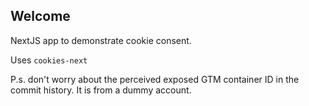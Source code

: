 ## Welcome

NextJS app to demonstrate cookie consent.

Uses `cookies-next`

P.s. don't worry about the perceived exposed GTM container ID in the commit history. It is from a dummy account. 
